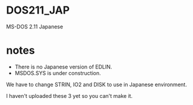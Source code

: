 # DOS211_JAP
 MS-DOS 2.11 Japanese

# notes

* There is no Japanese version of EDLIN.
* MSDOS.SYS is under construction.

We have to change STRIN, IO2 and DISK to use in Japanese environment.

I haven't uploaded these 3 yet so you can't make it.